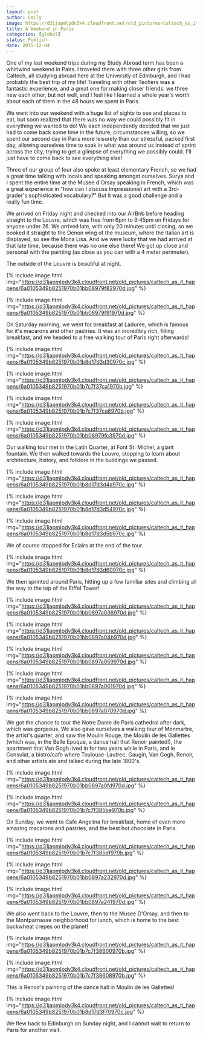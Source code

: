```yaml
---
layout: post
author: Emily
image: https://d31japmlpdv3k4.cloudfront.net/old_pictures/caltech_as_it_happens/6a0105349b8251970b01bb08979fa7970d.jpg
title: A Weekend in Paris 
categories: [global]
status: Publish
date: 2015-12-04
---
```



One of my last weekend trips during my Study Abroad term has been a whirlwind weekend in Pairs. I traveled there with three other girls from Caltech, all studying abroad here at the University of Edinburgh, and I had probably the best trip of my life! Traveling with other Techers was a fantastic experience, and a great one for making closer friends: we three new each other, but not well, and I feel like I learned a whole year's worth about each of them in the 48 hours we spent in Paris.

We went into our weekend with a huge list of sights to see and places to eat, but soon realized that there was no way we could possibly fit in everything we wanted to do! We each independently decided that we just had to come back some time in the future, circumstances willing, so we spent our second day in Paris more leisurely than our stressful, packed first day, allowing ourselves time to soak in what was around us instead of sprint across the city, trying to get a glimpse of everything we possibly could. I'll just have to come back to see everything else!

Three of our group of four also spoke at least elementary French, so we had a great time talking with locals and speaking amongst ourselves. Surya and I spent the entire time at the Musee d'Orsay speaking in French, which was a great experience in "how can I discuss Impressionist art with a 3rd-grader's sophisticated vocabulary?" But it was a good challenge and a really fun time.

We arrived on Friday night and checked into our AirBnb before heading straight to the Louvre, which was free from 6pm to 9:45pm on Fridays for anyone under 26. We arrived late, with only 20 minutes until closing, so we booked it straight to the Denon wing of the museum, where the Italian art is displayed, so see the Mona Lisa. And we were lucky that we had arrived at that late time, because there was no one else there! We got up close and personal with the painting (as close as you can with a 4 meter perimeter).

The outside of the Louvre is beautiful at night.


{% include image.html img="https://d31japmlpdv3k4.cloudfront.net/old_pictures/caltech_as_it_happens/6a0105349b8251970b01bb08979f82970d.jpg" %}


{% include image.html img="https://d31japmlpdv3k4.cloudfront.net/old_pictures/caltech_as_it_happens/6a0105349b8251970b01bb08979f91970d.jpg" %}

On Saturday morning, we went for breakfast at Laduree, which is famous for it's macarons and other pastries. It was an incredibly rich, filling breakfast, and we headed to a free walking tour of Paris right afterwards!

{% include image.html img="https://d31japmlpdv3k4.cloudfront.net/old_pictures/caltech_as_it_happens/6a0105349b8251970b01b8d17d3d30970c.jpg" %}


{% include image.html img="https://d31japmlpdv3k4.cloudfront.net/old_pictures/caltech_as_it_happens/6a0105349b8251970b01b7c7f37ca1970b.jpg" %}


{% include image.html img="https://d31japmlpdv3k4.cloudfront.net/old_pictures/caltech_as_it_happens/6a0105349b8251970b01b7c7f37ca6970b.jpg" %}


{% include image.html img="https://d31japmlpdv3k4.cloudfront.net/old_pictures/caltech_as_it_happens/6a0105349b8251970b01bb08979fc3970d.jpg" %}

Our walking tour met in the Latin Quarter, at Font St. Michel, a giant fountain. We then walked towards the Louvre, stopping to learn about architecture, history, and folklore in the buildings we passed.


{% include image.html img="https://d31japmlpdv3k4.cloudfront.net/old_pictures/caltech_as_it_happens/6a0105349b8251970b01b8d17d3d4a970c.jpg" %}


{% include image.html img="https://d31japmlpdv3k4.cloudfront.net/old_pictures/caltech_as_it_happens/6a0105349b8251970b01b8d17d3d54970c.jpg" %}


{% include image.html img="https://d31japmlpdv3k4.cloudfront.net/old_pictures/caltech_as_it_happens/6a0105349b8251970b01b8d17d3d5b970c.jpg" %}

We of course stopped for Eclairs at the end of the tour.


{% include image.html img="https://d31japmlpdv3k4.cloudfront.net/old_pictures/caltech_as_it_happens/6a0105349b8251970b01b8d17d3d60970c.jpg" %}

We then sprinted around Paris, hitting up a few familiar sites and climbing all the way to the top of the Eiffel Tower!

{% include image.html img="https://d31japmlpdv3k4.cloudfront.net/old_pictures/caltech_as_it_happens/6a0105349b8251970b01bb0897a036970d.jpg" %}


{% include image.html img="https://d31japmlpdv3k4.cloudfront.net/old_pictures/caltech_as_it_happens/6a0105349b8251970b01bb0897a04b970d.jpg" %}


{% include image.html img="https://d31japmlpdv3k4.cloudfront.net/old_pictures/caltech_as_it_happens/6a0105349b8251970b01bb0897a059970d.jpg" %}


{% include image.html img="https://d31japmlpdv3k4.cloudfront.net/old_pictures/caltech_as_it_happens/6a0105349b8251970b01bb0897a061970d.jpg" %}


{% include image.html img="https://d31japmlpdv3k4.cloudfront.net/old_pictures/caltech_as_it_happens/6a0105349b8251970b01bb0897a070970d.jpg" %}

We got the chance to tour the Notre Dame de Paris cathedral after dark, which was gorgeous. We also gave ourselves a walking tour of Monmartre, the artist's quarter, and saw the Moulin Rouge, the Moulin de les Gallettes (which was, in the Belle Epoque, a dance hall that Renoir painted!), the apartment that Van Gogh lived in for two years while in Paris, and le Consulat, a bistro/cafe where Toulouse-Lautrec, Gaugin, Van Gogh, Renoir, and other artists ate and talked during the late 1800's.


{% include image.html img="https://d31japmlpdv3k4.cloudfront.net/old_pictures/caltech_as_it_happens/6a0105349b8251970b01bb0897a0fd970d.jpg" %}


{% include image.html img="https://d31japmlpdv3k4.cloudfront.net/old_pictures/caltech_as_it_happens/6a0105349b8251970b01b7c7f385be970b.jpg" %}

On Sunday, we went to Cafe Angelina for breakfast, home of even more amazing macarons and pastries, and the best hot chocolate in Paris.


{% include image.html img="https://d31japmlpdv3k4.cloudfront.net/old_pictures/caltech_as_it_happens/6a0105349b8251970b01b7c7f385df970b.jpg" %}


{% include image.html img="https://d31japmlpdv3k4.cloudfront.net/old_pictures/caltech_as_it_happens/6a0105349b8251970b01bb0897a232970d.jpg" %}


{% include image.html img="https://d31japmlpdv3k4.cloudfront.net/old_pictures/caltech_as_it_happens/6a0105349b8251970b01bb0897a241970d.jpg" %}

We also went back to the Louvre, then to the Musee D'Orsay, and then to the Montparnasse neighborhood for lunch, which is home to the best buckwheat crepes on the planet!

{% include image.html img="https://d31japmlpdv3k4.cloudfront.net/old_pictures/caltech_as_it_happens/6a0105349b8251970b01b7c7f38600970b.jpg" %}


{% include image.html img="https://d31japmlpdv3k4.cloudfront.net/old_pictures/caltech_as_it_happens/6a0105349b8251970b01b7c7f38608970b.jpg" %}

This is Renoir's painting of the dance hall in Moulin de les Gallettes!

{% include image.html img="https://d31japmlpdv3k4.cloudfront.net/old_pictures/caltech_as_it_happens/6a0105349b8251970b01b8d17d3f70970c.jpg" %}

We flew back to Edinburgh on Sunday night, and I cannot wait to return to Paris for another visit.

